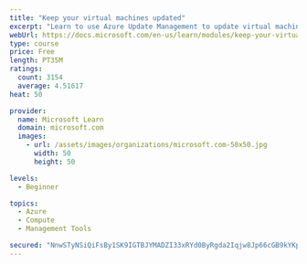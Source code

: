 ```yaml
---
title: "Keep your virtual machines updated"
excerpt: "Learn to use Azure Update Management to update virtual machines, verify agent connectivity, and use Azure Log Analytics in your cloud environment."
webUrl: https://docs.microsoft.com/en-us/learn/modules/keep-your-virtual-machines-updated/
type: course
price: Free
length: PT35M
ratings:
  count: 3154
  average: 4.51617
heat: 50

provider:
  name: Microsoft Learn
  domain: microsoft.com
  images:
    - url: /assets/images/organizations/microsoft.com-50x50.jpg
      width: 50
      height: 50

levels:
  - Beginner

topics:
  - Azure
  - Compute
  - Management Tools

secured: "NnwSTyNSiQiFsBy1SK9IGTBJYMADZI33xRYd0ByRgda2Iqjw8Jp66cGB9kYKpWoskBZyYVgGWZX+nIieBg/XOv1o/8SH2Q45ttOgpHZazNqflJGvlTnqNeobrq0WSP2/z7vPH8TxNsD1NIhyIx7FZMjRq7on+KhrycmbHHwiXKTU99XfHZBDTRCbGVxG6WktqQo0nZ4ptA8gIR1A2qqYS/tj1cRcI8Ffp7wPB/AwV9SBZWxllTUhDxeQCxqgNNhmOY2G8bDGnQuiRk7Ie3fVVClAGXkMPDHXp1d4Vt5KAtVJYm4irjgoQNgN8tJRssRKPCzGRuGwIDjbPd0qPDcFcqpltgSCe35o6BCWjtn2zSL+/P6M/DEJpUN2V27faOu/aNKRISZfSlUwXvHbnMQT7QjC319euT8FdFigAHVFqlA=;ZhvnUnk/7EKFer9z44s50A=="
---
```



